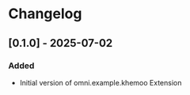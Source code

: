 # Changelog

## [0.1.0] - 2025-07-02

### Added

- Initial version of omni.example.khemoo Extension
